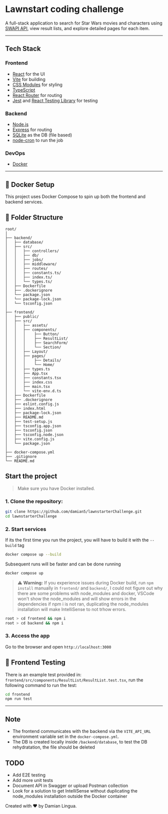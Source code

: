 # Lawnstart coding challenge

A full-stack application to search for Star Wars movies and characters using [SWAPI API](https://swapi.tech/), view result lists, and explore detailed pages for each item.

---

## Tech Stack

### Frontend

- [React](https://reactjs.org/) for the UI
- [Vite](https://vitejs.dev/) for building
- [CSS Modules](https://github.com/css-modules/css-modules) for styling
- [TypeScript](https://www.typescriptlang.org/)
- [React Router](https://reactrouter.com/) for routing
- [Jest](https://jestjs.io/) and [React Testing Library](https://testing-library.com/) for testing

### Backend

- [Node.js](https://nodejs.org/)
- [Express](https://expressjs.com/) for routing
- [SQLite](https://www.sqlite.org/index.html) as the DB (file based)
- [node-cron](https://www.npmjs.com/package/node-cron) to run the job

### DevOps

- [Docker](https://www.docker.com/get-started/)

---

## 🐳 Docker Setup

This project uses Docker Compose to spin up both the frontend and backend services.

## 📁 Folder Structure

```
root/
│
├── backend/
│   ├── database/
│   ├── src/
│   │   ├── controllers/
│   │   ├── db/
│   │   ├── jobs/
│   │   ├── middleware/
│   │   ├── routes/
│   │   ├── constants.ts/
│   │   ├── index.ts/
│   │   └── types.ts/
│   ├── Dockerfile
│   ├── .dockerignore
│   └── package.json
│   └── package-lock.json
│   └── tsconfig.json
│
├── frontend/
│   ├── public/
│   ├── src/
│   │   ├── assets/
│   │   ├── components/
│   │   │    ├── Button/
│   │   │    ├── ResultList/
│   │   │    ├── SearchForm/
│   │   │    └── Section/
│   │   ├── Layout/
│   │   ├── pages/
│   │   │    ├── Details/
│   │   │    └── Home/
│   │   ├── types.ts
│   │   ├── App.tsx
│   │   ├── constants.tsx
│   │   ├── index.css
│   │   ├── main.tsx
│   │   └── vite-env.d.ts
│   ├── Dockerfile
│   ├── .dockerignore
│   ├── eslint.config.js
│   ├── index.html
│   ├── package-lock.json
│   ├── README.md
│   ├── test-setup.js
│   ├── tsconfig.app.json
│   ├── tsconfig.json
│   ├── tsconfig.node.json
│   ├── vite.config.js
│   └── package.json
│
├── docker-compose.yml
├── .gitignore
└── README.md
```

## Start the project

> Make sure you have Docker installed.

### 1. Clone the repository:

```bash
git clone https://github.com/damian5/lawnstarterChallenge.git
cd lawnstarterChallenge
```

### 2. Start services

If its the first time you run the project, you will have to build it with the `--build` tag

```bash
docker compose up --build
```

Subsequent runs will be faster and can be done running

```bash
docker compose up
```

> ⚠️ **Warning:** If you experience issues during Docker build, run `npm install` manually in `frontend/` and `backend/`, I could not figure out why there are some problems with node_modules and docker, VSCode won't show the node_modules and will show errors in the dependencies if npm i is not ran, duplicating the node_modules installation will make IntelliSense to not trhow errors.

```bash
root > cd frontend && npm i
root > cd backend && npm i
```

### 3. Access the app

Go to the browser and open `http://localhost:3000`

## 🧪 Frontend Testing

There is an example test provided in: `frontend/src/components/ResultList/ResultList.test.tsx`, run the following command to run the test:

```bash
cd frontend
npm run test
```

---

## Note

- The frontend communicates with the backend via the `VITE_API_URL` environment variable set in the `docker-compose.yml`.
- The DB is created locally inside `/backend/database`, to test the DB rehydratation, the file should be deleted

## TODO

- Add E2E testing
- Add more unit tests
- Document API in Swagger or upload Postman collection
- Look for a solution to get IntelliSense without duplicating the node_modules installation outside the Docker container

Created with ❤️ by Damian Lingua.
